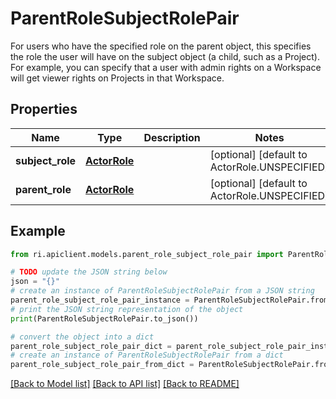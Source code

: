# ParentRoleSubjectRolePair

For users who have the specified role on the parent object, this specifies the role the user will have on the subject object (a child, such as a Project). For example, you can specify that a user with admin rights on a Workspace will get viewer rights on Projects in that Workspace.

## Properties

Name | Type | Description | Notes
------------ | ------------- | ------------- | -------------
**subject_role** | [**ActorRole**](ActorRole.md) |  | [optional] [default to ActorRole.UNSPECIFIED]
**parent_role** | [**ActorRole**](ActorRole.md) |  | [optional] [default to ActorRole.UNSPECIFIED]

## Example

```python
from ri.apiclient.models.parent_role_subject_role_pair import ParentRoleSubjectRolePair

# TODO update the JSON string below
json = "{}"
# create an instance of ParentRoleSubjectRolePair from a JSON string
parent_role_subject_role_pair_instance = ParentRoleSubjectRolePair.from_json(json)
# print the JSON string representation of the object
print(ParentRoleSubjectRolePair.to_json())

# convert the object into a dict
parent_role_subject_role_pair_dict = parent_role_subject_role_pair_instance.to_dict()
# create an instance of ParentRoleSubjectRolePair from a dict
parent_role_subject_role_pair_from_dict = ParentRoleSubjectRolePair.from_dict(parent_role_subject_role_pair_dict)
```
[[Back to Model list]](../README.md#documentation-for-models) [[Back to API list]](../README.md#documentation-for-api-endpoints) [[Back to README]](../README.md)

